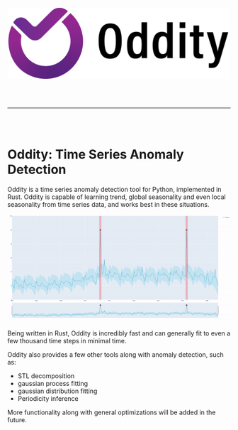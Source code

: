 <br></br>

<p align="center">
  <img src="./imgs/odditylogo.png" alt="Logo"/, width="500", height="160">
</p>

<br></br>

---

<br></br>

# Oddity: Time Series Anomaly Detection

Oddity is a time series anomaly detection tool for Python, implemented in Rust. Oddity is capable of learning trend, global seasonality and even local seasonality from time series data, and works best in these situations.

<p align="center">
  <img src="./imgs/oddity-demo-banner.gif" alt="Oddity Demo: flagging severe anomalies"/>
</p>

Being written in Rust, Oddity is incredibly fast and can generally fit to even a few thousand time steps in minimal time.

Oddity also provides a few other tools along with anomaly detection, such as: 

- STL decomposition
- gaussian process fitting
- gaussian distribution fitting
- Periodicity inference

More functionality along with general optimizations will be added in the future.
